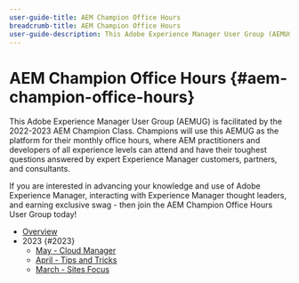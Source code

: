 ```yaml
---
user-guide-title: AEM Champion Office Hours
breadcrumb-title: AEM Champion Office Hours
user-guide-description: This Adobe Experience Manager User Group (AEMUG) is facilitated by the 2022-2023 AEM Champion Class. Champions will use this AEMUG as the platform for their monthly office hours
---
```


# AEM Champion Office Hours {#aem-champion-office-hours}

This Adobe Experience Manager User Group (AEMUG) is facilitated by the 2022-2023 AEM Champion Class. Champions will use this AEMUG as the platform for their monthly office hours, where AEM practitioners and developers of all experience levels can attend and have their toughest questions answered by expert Experience Manager customers, partners, and consultants.

If you are interested in advancing your knowledge and use of Adobe Experience Manager, interacting with Experience Manager thought leaders, and earning exclusive swag - then join the AEM Champion Office Hours User Group today! 

+ [Overview](overview.md)
+ 2023 {#2023}
    + [May - Cloud Manager](2023/may.md)
    + [April - Tips and Tricks](2023/april.md)
    + [March - Sites Focus](2023/march.md)
  
